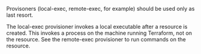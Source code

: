 Provisoners (local-exec, remote-exec, for example) should be used only as last resort.

The local-exec provisioner invokes a local executable after a resource is created. This invokes a process on the machine running Terraform, not on the resource. See the remote-exec provisioner to run commands on the resource.
